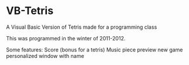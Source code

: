 VB-Tetris
=========

A Visual Basic Version of Tetris made for a programming class

This was programmed in the winter  of 2011-2012.

Some features:
Score (bonus for a tetris)
Music
piece preview
new game
personalized window with name
